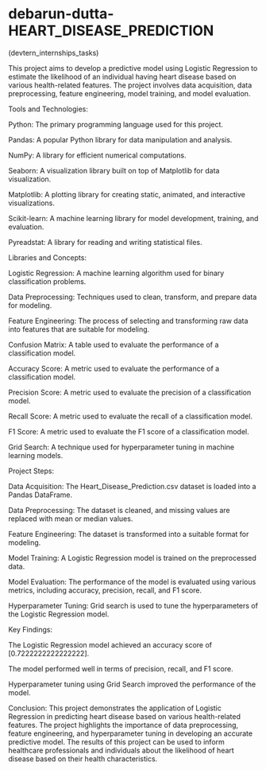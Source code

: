 # debarun-dutta-HEART_DISEASE_PREDICTION
   (devtern_internships_tasks)


This project aims to develop a predictive model using Logistic Regression to estimate the likelihood of an individual having heart disease based on various health-related features. The project involves data acquisition, data preprocessing, feature engineering, model training, and model evaluation.

Tools and Technologies:

Python: The primary programming language used for this project.

Pandas: A popular Python library for data manipulation and analysis.

NumPy: A library for efficient numerical computations.

Seaborn: A visualization library built on top of Matplotlib for data visualization.

Matplotlib: A plotting library for creating static, animated, and interactive visualizations.

Scikit-learn: A machine learning library for model development, training, and evaluation.

Pyreadstat: A library for reading and writing statistical files.

Libraries and Concepts:

Logistic Regression: A machine learning algorithm used for binary classification problems.

Data Preprocessing: Techniques used to clean, transform, and prepare data for modeling.

Feature Engineering: The process of selecting and transforming raw data into features that are suitable for modeling.

Confusion Matrix: A table used to evaluate the performance of a classification model.

Accuracy Score: A metric used to evaluate the performance of a classification model.

Precision Score: A metric used to evaluate the precision of a classification model.

Recall Score: A metric used to evaluate the recall of a classification model.

F1 Score: A metric used to evaluate the F1 score of a classification model.

Grid Search: A technique used for hyperparameter tuning in machine learning models.

Project Steps:

Data Acquisition: The Heart_Disease_Prediction.csv dataset is loaded into a Pandas DataFrame.

Data Preprocessing: The dataset is cleaned, and missing values are replaced with mean or median values.

Feature Engineering: The dataset is transformed into a suitable format for modeling.

Model Training: A Logistic Regression model is trained on the preprocessed data.

Model Evaluation: The performance of the model is evaluated using various metrics, including accuracy, precision, recall, and F1 score.

Hyperparameter Tuning: Grid search is used to tune the hyperparameters of the Logistic Regression model.

Key Findings:

The Logistic Regression model achieved an accuracy score of [0.7222222222222222].

The model performed well in terms of precision, recall, and F1 score.

Hyperparameter tuning using Grid Search improved the performance of the model.

Conclusion:    This project demonstrates the application of Logistic Regression in predicting heart disease based on various health-related features. The project highlights the importance of data preprocessing, feature engineering, and hyperparameter tuning in developing an accurate predictive model. The results of this project can be used to inform healthcare professionals and individuals about the likelihood of heart disease based on their health characteristics.
    
  
